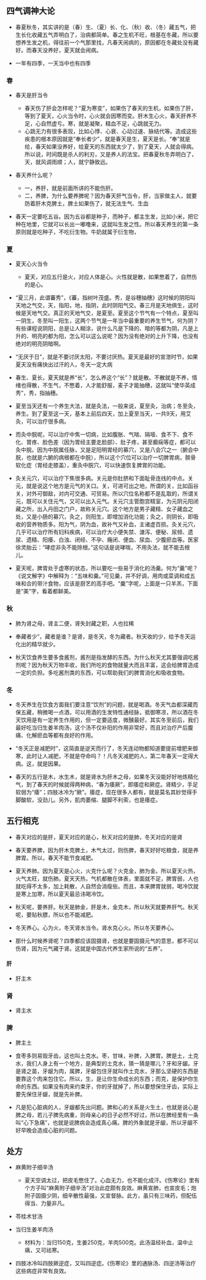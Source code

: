 
## 四气调神大论

- 春夏秋冬，其实讲的是（春）生、（夏）长、化、（秋）收、（冬）藏五气，把生长化收藏五气弄明白了，治病都简单。春之生机不旺，根基在冬藏，所以要想养生发之机，得往前一个气那里找，凡春天闹病的，原因都在冬藏处没有藏好。而春天没养好，夏天就会闹病。

- 一年有四季，一天当中也有四季


### 春
- 春天是肝当令
  - 春天伤了肝会怎样呢？“夏为寒变”，如果伤了春天的生机，如果伤了肝，等到了夏天，心火当令时，心火就会因寒而变。肝木生心火，春天肝养不足，心自然虚亏。寒，就是凝聚，精血不足，心跳就无力。
  - 心跳无力有很多表现，比如心悸、心衰、心动过速、脉结代等。造成这些疾患的根本原因就是“奉长者少”，就是春天是生，夏天是长。“奉”就是给，春天如果没养好，给夏天的东西就太少了，到了夏天，人就会得病。所以说，时间既是杀人的利刃，又是养人的法宝。把春夏秋冬弄明白了，天，就风调雨顺；人，就宁静致远。

- 春天养什么呢？
  - 一，养肝，就是前面所讲的不能伤肝。
  - 二，养脾，为什么要养脾呢？因为春天肝气当令，肝，当家做主人，就要防着肝木克脾土，脾土如果伤了，就无法生气、生血

- 春天一定要吃五谷。因为五谷都是种子，而种子，都主生发，比如小米，把它种在地里，它就可以长出一嘟噜来，这就叫生发之性。所以春天养生的第一条原则就是吃种子，不吃衍生物。牛奶就属于衍生物，

### 夏

- 夏天心火当令
  - 夏天，对应五行是火，对应人体是心。火性就是散，如果憋着了，自然伤的是心。


- “夏三月，此谓蕃秀”，《蕃，指树叶茂盛。秀，是谷穗抽穗》这时候的阴阳叫天地之气交，天，指阳，地，指阴，此时阴阳气交。春三月是天地俱生，这时候是天地气交。真正的天地气交，是夏至。夏至这个节气有一个特点，夏至叫一阴生，冬至叫一阳生，这两个节气是一年当中最重要的养生节气，何为阴？有些课程说阴阳，总是让人糊涂，说什么凡是下降的、暗的等都为阴，凡是上升的、明亮的都为阳，怎么可以这么说呢？因为没有绝对的上升下降，也没有绝对的明亮阴暗啊。

- “无厌于日”，就是不要讨厌太阳，不要讨厌热。夏天是最好的宣泄时节，如果夏天没有痛快出过汗的人，冬天一定大病

- 春生、夏长，夏天就是养“长”，怎么养这个“长”？就是散。不散就是不养，情绪也得散，不生气，不憋着，人才能舒服，麦子才能抽穗，这就叫“使华英成秀”，秀，指抽穗。

- 夏至当天还有一个养生大法，就是灸法，一般来说，夏至灸，治病；冬至灸，养生。到了夏至这一天，基本上前后四天，加上夏至当天，一共9天，用艾灸，可以治疗很多病。

- 而灸中脘呢，可以治疗中焦一切病，比如腹胀、气喘、隔噎、食不下、食不化、胃疼、脸色差（因为胃经主要走脸部）、肚子疼，甚至癫痫等症，都可以灸中脘。因为中脘属任脉，又是足阳明胃经的募穴，又是八会穴之一（腑会中脘，也就是六腑的病根都在中脘），所以这个穴位可以治疗一切脾胃病，髌骨软化症（胃经走膝盖），重灸中脘穴，可以快速恢复脾胃的功能。


- 灸关元穴，可以治疗下焦很多病。关元是你肚脐和下面耻骨连线的中点。关元，就是说这个地方是元气的关口。关，可进可出之地，所谓的关，比如函谷关，对外可御敌，对内可交通、可贸易。所以穴位名称都不是乱取的，所谓关元，既可以关住元气，又可以出入元气。关元穴主管胞宫精室，为元阴元阳闭藏之所，出入丹田之门户，故称关元穴。这个地方是男子藏精、女子藏血之处，又是小肠的募穴，灸之，则阳生，即增加消化功能；灸之，则阴长，即吸收的营养物质多。阳为气，阴为血，故补气又补血，主诸虚百损。灸关元穴，几乎可以治疗所有妇科疾病，可以治疗大小便失禁、溏泻、便秘、尿频、遗尿、遗精、阳痿、白浊、闭经、不孕、癃闭、便血、尿血、少腹瘀血等。医家徐灵胎云：“哮症非灸不能除根。”这句话是说哮喘，不用灸法，就不能去根儿。

- 夏天呢，脾胃处于虚寒的状态，所以要吃一些易于消化的汤羹。何为“羹”呢？《说文解字》中解释为：“五味和羹。”可见羹，并不好调，用肉或菜调和成五味和合的带汁食物，应该是厨艺的高手吧。“羹”字呢，上面是一只羊羔，下面是“美”字，看着都鲜美。


### 秋
- 肺为肾之母，肾主二便，肾失封藏之职，人也拉稀
- 奉藏者少”，藏者是谁？是肾，是冬天，冬为藏者。秋天收的少，给予冬天运化出的精华就少。

- 秋天饮食养生要多食酱剂，酱剂是指发酵的东西。为什么秋天尤其要强调吃酱剂呢？因为秋天万物丰收，我们所吃的食物就量大而且丰富，这会给脾胃造成一定的负担。多吃酱剂类的东西，可以帮助我们的脾胃消化和吸收食物。



### 冬
- 冬天养生在饮食方面我们要注意“饮剂”的问题，就是喝酒。冬天气血都深藏而保五藏，稍微喝一点酒，可以用酒的生发特性通经脉，抵御寒凉，所以酒在冬天饮用是有一定养生作用的，但一定要适度，微醺最好。其实冬至前后，我们最好吃当归生姜羊肉汤，这个汤不仅补阳的作用非常好，而且对治疗产后腹痛、化解瘀血等都有良好的作用。

- “冬天正是减肥时”，这简直是逆天而行了，冬天连动物都知道要提前增肥来御寒，此时让人减肥，不就是夺命吗？！凡冬天减肥的人，第二年春天一定得大病。这，就是因果。

- 春天的五行是木，水生木，就是肾水为肝木之母，如果冬天没能好好地炼精化气，到了春天的时候就得两种病，“春为痿厥”，即痿症和厥症。肾精少，手足软弱为“痿”；四肢冰冷为“厥”。痿症，现在很多人都有，就是莫名其妙觉得手脚酸软，没劲儿。另外，肌肉萎缩、腿脚不利索，也是痿症。


## 五行相克

- 春天对应的是肝，夏天对应的是心，秋天对应的是肺，冬天对应的是肾

- 春天要养脾，因为肝木克脾土，木气太过，则伤脾，春天好好吃粮食，就是养脾胃。所以，春天不能节食减肥。
- 夏天养肺。因为夏天是心火，火克什么呢？火克金，肺为金。所以夏天火热，火气太旺，就伤肺。夏天天热，气机都散在体表，里面就不足，脾胃弱，人也就吃得不太多，加上耗散，人自然会消瘦些。而且，本来脾胃就弱，喝冷饮就是寒上加寒，所以夏天最忌讳喝冷饮。
- 秋天呢，要养肝。秋天是肺金，肝是木，金克木，所以秋天就要养肝气。秋天呢，要贴秋膘，所以也不能减肥。
- 冬天养心。心为火，冬天肾水当令。肾水克心火。所以冬天要养心。
- 那什么时候养肾呢？四季都应该固摄肾，也就是要固摄元气的意思，都不可以伤肾，因为元气藏于肾。这就是中国古代养生家所说的“五养”。

#### 肝
- 肝主木

### 肾
- 肾主水

### 脾
- 脾主土
- 食枣多则易毁牙齿，这也叫土克水。枣，甘味，补脾，入脾胃。脾是土，土克水，我们人身上有一个地方，是典型的土克水，猜一猜是哪儿？牙和牙龈。牙是肾之苗，牙龈为肉，属脾，牙龈包住牙就叫作土克水，牙那么坚硬的东西是要靠这个肉来包住它。所以，生，是让你生命成长的东西；而克，是保护你生命的东西。如果没有肉来约束牙，你的牙就掉了，所以要想保住牙齿，实际上要先保住牙龈，就是先补脾。

- 凡是犯心脏病的人，牙龈都先出问题。脾和心的关系是火生土，也就是说心是脾之母，若儿子脾先病重，则母亲心的日子必然不好过，所以在脾经里有一条叫“心下急痛”，也就是说脾病会造成真心痛。脾的外象就是牙龈，所以牙龈不好早晚会造成心脏的问题。

## 处方

- 麻黄附子细辛汤
  - 夏天空调太过，把皮毛憋住了。心血无力，也不能化成汗。《伤寒论》里有个方子叫“麻黄附子细辛汤”对治此症颇有良效。麻黄宣肺，也宣皮毛；炮附子固摄少阴，细辛散性最强，又宣督脉。此方，虽只有三味药，但配伍得当、力量非凡。

- 苓桂术甘汤

- 当归生姜羊肉汤
  - 材料为：当归150克，生姜250克，羊肉500克。此汤温经补血，温中止痛，又可祛寒。

- 四肢冰冷叫四肢厥逆症，又叫四逆症。《伤寒论》里的通脉汤、四逆汤等治疗这些病症非常有良效。